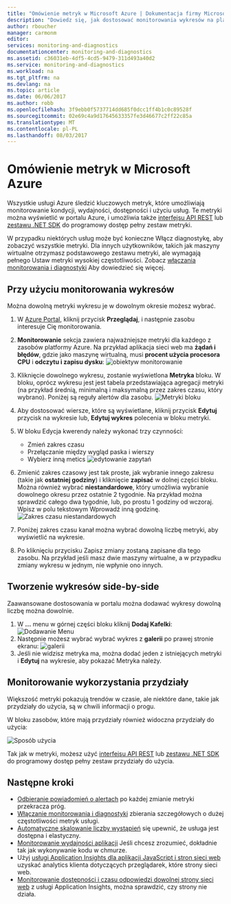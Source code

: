 ```yaml
---
title: "Omówienie metryk w Microsoft Azure | Dokumentacja firmy Microsoft"
description: "Dowiedz się, jak dostosować monitorowania wykresów na platformie Azure."
author: rboucher
manager: carmonm
editor: 
services: monitoring-and-diagnostics
documentationcenter: monitoring-and-diagnostics
ms.assetid: c36031eb-4df5-4cd5-9479-311d493a40d2
ms.service: monitoring-and-diagnostics
ms.workload: na
ms.tgt_pltfrm: na
ms.devlang: na
ms.topic: article
ms.date: 06/06/2017
ms.author: robb
ms.openlocfilehash: 3f9ebb0f5737714dd685f0dcc1ff4b1c0c89528f
ms.sourcegitcommit: 02e69c4a9d17645633357fe3d46677c2ff22c85a
ms.translationtype: MT
ms.contentlocale: pl-PL
ms.lasthandoff: 08/03/2017
---
```

# <a name="overview-of-metrics-in-microsoft-azure"></a>Omówienie metryk w Microsoft Azure
Wszystkie usługi Azure śledzić kluczowych metryk, które umożliwiają monitorowanie kondycji, wydajności, dostępności i użyciu usług. Te metryki można wyświetlić w portalu Azure, i umożliwia także [interfejsu API REST](https://msdn.microsoft.com/library/azure/dn931930.aspx) lub [zestawu .NET SDK](http://www.nuget.org/packages/Microsoft.Azure.Management.Monitor) do programowy dostęp pełny zestaw metryki.

W przypadku niektórych usług może być konieczne Włącz diagnostykę, aby zobaczyć wszystkie metryki. Dla innych użytkowników, takich jak maszyny wirtualne otrzymasz podstawowego zestawu metryki, ale wymagają pełnego Ustaw metryki wysokiej częstotliwości. Zobacz [włączania monitorowania i diagnostyki](insights-how-to-use-diagnostics.md) Aby dowiedzieć się więcej.

## <a name="using-monitoring-charts"></a>Przy użyciu monitorowania wykresów
Można dowolną metryki wykresu je w dowolnym okresie możesz wybrać.

1. W [Azure Portal](https://portal.azure.com/), kliknij przycisk **Przeglądaj**, i następnie zasobu interesuje Cię monitorowania.
2. **Monitorowanie** sekcja zawiera najważniejsze metryki dla każdego z zasobów platformy Azure. Na przykład aplikacja sieci web ma **żądań i błędów**, gdzie jako maszynę wirtualną, musi **procent użycia procesora CPU** i **odczytu i zapisu dysku**: ![obiektyw monitorowanie](./media/insights-how-to-customize-monitoring/Insights_MonitoringChart.png)
3. Kliknięcie dowolnego wykresu, zostanie wyświetlona **Metryka** bloku. W bloku, oprócz wykresu jest jest tabela przedstawiająca agregacji metryki (na przykład średnią, minimalną i maksymalną przez zakres czasu, który wybrano). Poniżej są reguły alertów dla zasobu.
    ![Metryki bloku](./media/insights-how-to-customize-monitoring/Insights_MetricBlade.png)
4. Aby dostosować wiersze, które są wyświetlane, kliknij przycisk **Edytuj** przycisk na wykresie lub, **Edytuj wykres** polecenia w bloku metryki.
5. W bloku Edycja kwerendy należy wykonać trzy czynności:
   
   * Zmień zakres czasu
   * Przełączanie między wygląd paska i wierszy
   * Wybierz inną metics ![edytowanie zapytań](./media/insights-how-to-customize-monitoring/Insights_EditQuery.png)
6. Zmienić zakres czasowy jest tak proste, jak wybranie innego zakresu (takie jak **ostatniej godziny**) i kliknięcie **zapisać** w dolnej części bloku. Można również wybrać **niestandardowe**, który umożliwia wybranie dowolnego okresu przez ostatnie 2 tygodnie. Na przykład można sprawdzić całego dwa tygodnie, lub, po prostu 1 godziny od wczoraj. Wpisz w polu tekstowym Wprowadź inną godzinę.
    ![Zakres czasu niestandardowych](./media/insights-how-to-customize-monitoring/Insights_CustomTime.png)
7. Poniżej zakres czasu kanał można wybrać dowolną liczbę metryki, aby wyświetlić na wykresie.
8. Po kliknięciu przycisku Zapisz zmiany zostaną zapisane dla tego zasobu. Na przykład jeśli masz dwie maszyny wirtualne, a w przypadku zmiany wykresu w jednym, nie wpłynie ono innych.

## <a name="creating-side-by-side-charts"></a>Tworzenie wykresów side-by-side
Zaawansowane dostosowania w portalu można dodawać wykresy dowolną liczbę można dowolnie.

1. W **...**  menu w górnej części bloku kliknij **Dodaj Kafelki**:  
    ![Dodawanie Menu](./media/insights-how-to-customize-monitoring/Insights_AddMenu.png)
2. Następnie możesz wybrać wybrać wykres z **galerii** po prawej stronie ekranu: ![galerii](./media/insights-how-to-customize-monitoring/Insights_Gallery.png)
3. Jeśli nie widzisz metryka ma, można dodać jeden z istniejących metryki i **Edytuj** na wykresie, aby pokazać Metryka należy.

## <a name="monitoring-usage-quotas"></a>Monitorowanie wykorzystania przydziały
Większość metryki pokazują trendów w czasie, ale niektóre dane, takie jak przydziały do użycia, są w chwili informacji o progu.

W bloku zasobów, które mają przydziały również widoczna przydziały do użycia:

![Sposób użycia](./media/insights-how-to-customize-monitoring/Insights_UsageChart.png)

Tak jak w metryki, możesz użyć [interfejsu API REST](https://msdn.microsoft.com/library/azure/dn931963.aspx) lub [zestawu .NET SDK](http://www.nuget.org/packages/Microsoft.Azure.Management.Monitor) do programowy dostęp pełny zestaw przydziały do użycia.

## <a name="next-steps"></a>Następne kroki
* [Odbieranie powiadomień o alertach](insights-receive-alert-notifications.md) po każdej zmianie metryki przekracza próg.
* [Włączanie monitorowania i diagnostyki](insights-how-to-use-diagnostics.md) zbierania szczegółowych o dużej częstotliwości metryk usługi.
* [Automatyczne skalowanie liczby wystąpień](insights-how-to-scale.md) się upewnić, że usługa jest dostępna i elastyczny.
* [Monitorowanie wydajności aplikacji](../application-insights/app-insights-azure-web-apps.md) Jeśli chcesz zrozumieć, dokładnie tak jak wykonywanie kodu w chmurze.
* Użyj [usługi Application Insights dla aplikacji JavaScript i stron sieci web](../application-insights/app-insights-web-track-usage.md) uzyskać analytics klienta dotyczących przeglądarek, które strony sieci web.
* [Monitorowanie dostępności i czasu odpowiedzi dowolnej strony sieci web](../application-insights/app-insights-monitor-web-app-availability.md) z usługi Application Insights, można sprawdzić, czy strony nie działa.

